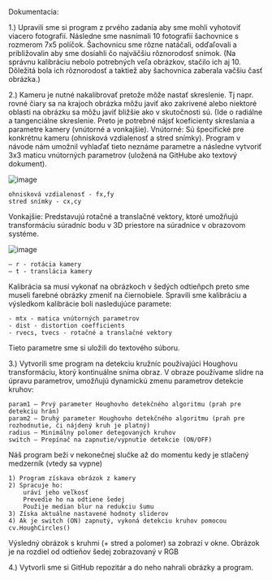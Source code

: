 Dokumentacia:

1.)
Upravili sme si program z prvého zadania aby sme mohli vyhotoviť viacero fotografií. Následne sme nasnímali 10 fotografií šachovnice s rozmerom 7x5 políčok. Šachovnicu sme rôzne natáčali, odďaľovali a približovalin aby sme dosiahli čo najväčšiu rôznorodosť snímok. (Na správnu kalibráciu nebolo potrebných veľa obrázkov, stačilo ich aj 10. Dôležitá bola ich rôznorodosť a taktiež aby šachovnica zaberala vačšiu časť obrázka.)

2.)
Kameru je nutné nakalibrovať pretože môže nastať skreslenie. Tj napr. rovné čiary sa na krajoch obrázka môžu javiť ako zakrivené alebo niektoré oblasti na obrázku sa môžu javiť bližšie ako v skutočnosti sú. (Ide o radiálne  a tangenciálne skreslenie.
Preto je potrebné nájsť koeficienty skreslania a parametre kamery (vnútorné a vonkajšie).
Vnútorné:
Sú špecifické pre konkrétnu kameru (ohnisková vzdialenosť a stred snímky). Program v návode nám umožnil vyhlaďať tieto neznáme parametre a následne vytvoriť 3x3 maticu vnútorných parametrov (uložená na GitHube ako textový dokument).

![image](https://github.com/user-attachments/assets/6e5ff4e5-dfc9-4250-b020-ffc89d50316d)
  
	ohnisková vzdialenosť - fx,fy
	stred snímky - cx,cy

Vonkajšie:
Predstavujú rotačné a translačné vektory, ktoré umožňujú transformáciu súradníc bodu v 3D priestore na súradnice v obrazovom systéme.

![image](https://github.com/user-attachments/assets/d83cced9-a4ae-473b-bc8e-3c498e6b500e)

	– r - rotácia kamery
 	– t - translácia kamery
Kalibrácia sa musí vykonať na obrázkoch v šedých odtieňpch preto sme museli farebné obrázky zmeniť na čiernobiele. Spravili sme kalibráciu a výsledkom kalibrácie boli nasledujúce paramete:

	- mtx - matica vnútorných parametrov
	- dist - distortion coefficients
	- rvecs, tvecs - rotačné a translačné vektory

Tieto parametre sme si uložili do textového súboru.

3.)
Vytvorili sme program na detekciu kružníc používajúci Houghovu transformáciu, ktorý kontinuálne sníma obraz.
V obraze používame slidre na úpravu parametrov, umožňujú dynamickú zmenu parametrov detekcie kruhov:

	param1 – Prvý parameter Houghovho detekčného algoritmu (prah pre detekciu hrán)
	param2 – Druhý parameter Houghovho detekčného algoritmu (prah pre rozhodnutie, či nájdený kruh je platný)
	radius – Minimálny polomer detegovaných kruhov
	switch – Prepínač na zapnutie/vypnutie detekcie (ON/OFF)

Náš program beži v nekonečnej slučke až do momentu kedy je stlačený medzerník (vtedy sa vypne)
	
 	1) Program získava obrázok z kamery
	2) Spracuje ho:
 		uráví jeho veľkosť
		Prevedie ho na odtiene šedej
		Použije median blur na redukciu šumu
	3) Získa aktuálne nastavené hodnoty sliderov
	4) Ak je switch (ON) zapnutý, vykoná detekciu kruhov pomocou cv.HoughCircles()
 
 Výsledný obrázok s kruhmi (+ stred a polomer) sa zobrazí v okne. Obrázok je na rozdiel od odtieňov šedej zobrazovaný v RGB

4.) Vytvorli sme si GitHub repozitár a do neho nahrali obrázky a program.
